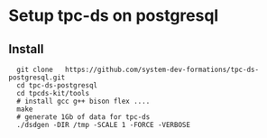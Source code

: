 # Setup tpc-ds on postgresql
## Install 
```shell script
  git clone   https://github.com/system-dev-formations/tpc-ds-postgresql.git 
  cd tpc-ds-postgresql
  cd tpcds-kit/tools
  # install gcc g++ bison flex .... 
  make
  # generate 1Gb of data for tpc-ds 
  ./dsdgen -DIR /tmp -SCALE 1 -FORCE -VERBOSE
  
   
```
